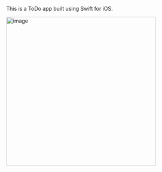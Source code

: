 
This is a ToDo app built using Swift for iOS.

<img src="https://github.com/johnhcolani/ToDOApp-Swift/assets/91166301/1ca16e21-c294-40f1-9375-3159c2d32be2)" alt="image" width="400"/>


